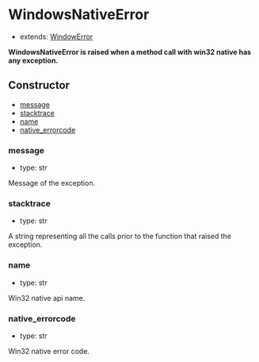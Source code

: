 # WindowsNativeError

- extends: [WindowError](./doc/api/python/exceptions/windowerror.md)

**WindowsNativeError is raised when a method call with win32 native has any exception.**

## Constructor<!-- {docsify-ignore} -->
- [message](#message)
- [stacktrace](#stacktrace)
- [name](#name)
- [native_errorcode](#native_errorcode)

### message
- type: str

Message of the exception.


### stacktrace
- type: str

A string representing all the calls prior to the function that raised the exception.

### name
- type: str

Win32 native api name.


### native_errorcode
- type: str

Win32 native error code.